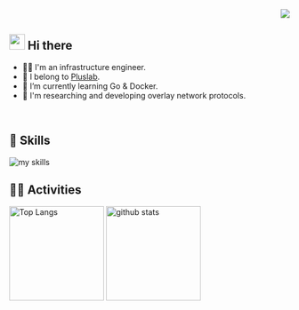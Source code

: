 
<div align="right">
  <img src="https://komarev.com/ghpvc/?username=Minmin067" />
</div>




## <img src="https://media0.giphy.com/media/v1.Y2lkPTc5MGI3NjExNjRidDZ3cGpyc3l4ZmM5Ym1teWF0eWt3c3ZqYTFkbzd6MHE0MWRscyZlcD12MV9pbnRlcm5hbF9naWZfYnlfaWQmY3Q9Zw/unQ3IJU2RG7DO/giphy.gif" width="28"> Hi there

- 🧑‍💻 I'm an infrastructure engineer.
- 🏫 I belong to [Pluslab](https://pluslab.org/).
- 🌱 I’m currently learning Go & Docker.
- 🔧 I'm researching and developing overlay network protocols.
<br>


<!-- ライトモート：theme=light, ダークモート：theme=dark -->
<!-- アイコンの選択肢一覧：https://arc.net/l/quote/zizyykfh -->
## 🌱 Skills
<img alt="my skills" src="https://skillicons.dev/icons?theme=dark&perline=7&i=html,css,js,react,ts,vue,php,arduino,raspberrypi,linux,ubuntu,docker,unity,c,cpp,java,py,go" />
<br>


<!-- ライトモート：theme=light, ダークモート：theme=vue-dark  -->
## 🏃‍♀️ Activities
<div align="left"> 
  <img alt="Top Langs" height="170px" src="https://github-readme-stats.vercel.app/api?username=Minmin067&theme=vue-dark&layout=compact" />
  <img alt="github stats" height="170px" src="https://github-readme-stats.vercel.app/api/top-langs/?username=Minmin067&theme=vue-dark&layout=compact" />
</div>

<!--
**Minmin067/Minmin067** is a ✨ _special_ ✨ repository because its `README.md` (this file) appears on your GitHub profile.

Here are some ideas to get you started:

- 🔭 I’m currently working on ...
- 🌱 I’m currently learning ...
- 👯 I’m looking to collaborate on ...
- 🤔 I’m looking for help with ...
- 💬 Ask me about ...
- 📫 How to reach me: ...
- 😄 Pronouns: ...
- ⚡ Fun fact: ...
-->
